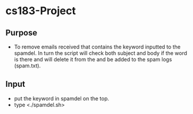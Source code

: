 # cs183-Project

## Purpose
* To remove emails received that contains the keyword inputted to the spamdel. In turn the script will check both subject and body if the word is there and will delete it from the
    and be added to the spam logs (spam.txt).

## Input
* put the keyword in spamdel on the top.
* type <./spamdel.sh>
